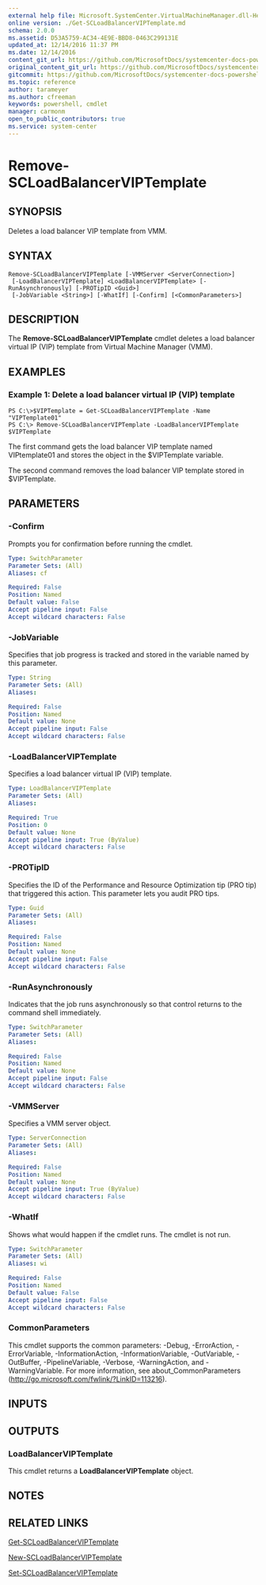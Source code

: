 ```yaml
---
external help file: Microsoft.SystemCenter.VirtualMachineManager.dll-Help.xml
online version: ./Get-SCLoadBalancerVIPTemplate.md
schema: 2.0.0
ms.assetid: D53A5759-AC34-4E9E-BBD8-0463C299131E
updated_at: 12/14/2016 11:37 PM
ms.date: 12/14/2016
content_git_url: https://github.com/MicrosoftDocs/systemcenter-docs-powershell/blob/master/systemcenter-cmdlets/SystemCenter2016/VirtualMachineManager/v1/Remove-SCLoadBalancerVIPTemplate.md
original_content_git_url: https://github.com/MicrosoftDocs/systemcenter-docs-powershell/blob/master/systemcenter-cmdlets/SystemCenter2016/VirtualMachineManager/v1/Remove-SCLoadBalancerVIPTemplate.md
gitcommit: https://github.com/MicrosoftDocs/systemcenter-docs-powershell/blob/ddd0fefc9adaabb9394eb6c21b33370913d1830d/systemcenter-cmdlets/SystemCenter2016/VirtualMachineManager/v1/Remove-SCLoadBalancerVIPTemplate.md
ms.topic: reference
author: tarameyer
ms.author: cfreeman
keywords: powershell, cmdlet
manager: carmonm
open_to_public_contributors: true
ms.service: system-center
---
```


# Remove-SCLoadBalancerVIPTemplate

## SYNOPSIS
Deletes a load balancer VIP template from VMM.

## SYNTAX

```
Remove-SCLoadBalancerVIPTemplate [-VMMServer <ServerConnection>]
 [-LoadBalancerVIPTemplate] <LoadBalancerVIPTemplate> [-RunAsynchronously] [-PROTipID <Guid>]
 [-JobVariable <String>] [-WhatIf] [-Confirm] [<CommonParameters>]
```

## DESCRIPTION
The **Remove-SCLoadBalancerVIPTemplate** cmdlet deletes a load balancer virtual IP (VIP) template from Virtual Machine Manager (VMM).

## EXAMPLES

### Example 1: Delete a load balancer virtual IP (VIP) template
```
PS C:\>$VIPTemplate = Get-SCLoadBalancerVIPTemplate -Name "VIPTemplate01"
PS C:\> Remove-SCLoadBalancerVIPTemplate -LoadBalancerVIPTemplate $VIPTemplate
```

The first command gets the load balancer VIP template named VIPtemplate01 and stores the object in the $VIPTemplate variable.

The second command removes the load balancer VIP template stored in $VIPTemplate.

## PARAMETERS

### -Confirm
Prompts you for confirmation before running the cmdlet.

```yaml
Type: SwitchParameter
Parameter Sets: (All)
Aliases: cf

Required: False
Position: Named
Default value: False
Accept pipeline input: False
Accept wildcard characters: False
```

### -JobVariable
Specifies that job progress is tracked and stored in the variable named by this parameter.

```yaml
Type: String
Parameter Sets: (All)
Aliases: 

Required: False
Position: Named
Default value: None
Accept pipeline input: False
Accept wildcard characters: False
```

### -LoadBalancerVIPTemplate
Specifies a load balancer virtual IP (VIP) template.

```yaml
Type: LoadBalancerVIPTemplate
Parameter Sets: (All)
Aliases: 

Required: True
Position: 0
Default value: None
Accept pipeline input: True (ByValue)
Accept wildcard characters: False
```

### -PROTipID
Specifies the ID of the Performance and Resource Optimization tip (PRO tip) that triggered this action.
This parameter lets you audit PRO tips.

```yaml
Type: Guid
Parameter Sets: (All)
Aliases: 

Required: False
Position: Named
Default value: None
Accept pipeline input: False
Accept wildcard characters: False
```

### -RunAsynchronously
Indicates that the job runs asynchronously so that control returns to the command shell immediately.

```yaml
Type: SwitchParameter
Parameter Sets: (All)
Aliases: 

Required: False
Position: Named
Default value: None
Accept pipeline input: False
Accept wildcard characters: False
```

### -VMMServer
Specifies a VMM server object.

```yaml
Type: ServerConnection
Parameter Sets: (All)
Aliases: 

Required: False
Position: Named
Default value: None
Accept pipeline input: True (ByValue)
Accept wildcard characters: False
```

### -WhatIf
Shows what would happen if the cmdlet runs.
The cmdlet is not run.

```yaml
Type: SwitchParameter
Parameter Sets: (All)
Aliases: wi

Required: False
Position: Named
Default value: False
Accept pipeline input: False
Accept wildcard characters: False
```

### CommonParameters
This cmdlet supports the common parameters: -Debug, -ErrorAction, -ErrorVariable, -InformationAction, -InformationVariable, -OutVariable, -OutBuffer, -PipelineVariable, -Verbose, -WarningAction, and -WarningVariable. For more information, see about_CommonParameters (http://go.microsoft.com/fwlink/?LinkID=113216).

## INPUTS

## OUTPUTS

### LoadBalancerVIPTemplate
This cmdlet returns a **LoadBalancerVIPTemplate** object.

## NOTES

## RELATED LINKS

[Get-SCLoadBalancerVIPTemplate](xref:SystemCenter2016/VirtualMachineManager/v1/Get-SCLoadBalancerVIPTemplate.md)

[New-SCLoadBalancerVIPTemplate](xref:SystemCenter2016/VirtualMachineManager/v1/New-SCLoadBalancerVIPTemplate.md)

[Set-SCLoadBalancerVIPTemplate](xref:SystemCenter2016/VirtualMachineManager/v1/Set-SCLoadBalancerVIPTemplate.md)

